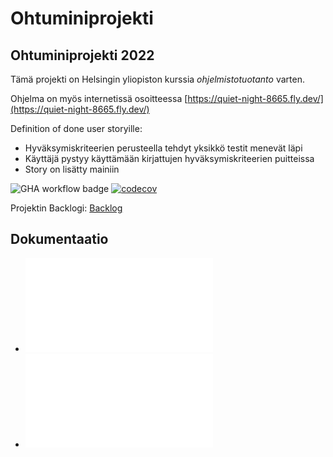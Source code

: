 # Ohtuminiprojekti
## Ohtuminiprojekti 2022
Tämä projekti on Helsingin yliopiston kurssia _ohjelmistotuotanto_ varten.

Ohjelma on myös internetissä osoitteessa [https://quiet-night-8665.fly.dev/](https://quiet-night-8665.fly.dev/)

Definition of done user storyille:
- Hyväksymiskriteerien perusteella tehdyt yksikkö testit menevät läpi
- Käyttäjä pystyy käyttämään kirjattujen hyväksymiskriteerien puitteissa
- Story on lisätty mainiin

![GHA workflow badge](https://github.com/Tiiawss/Ohtuminiprojekti/workflows/CI/badge.svg)
[![codecov](https://codecov.io/gh/Tiiawss/Ohtuminiprojekti/branch/main/graph/badge.svg?token=HLHGkP7oag)](https://codecov.io/gh/Tiiawss/Ohtuminiprojekti)

Projektin Backlogi:
[Backlog](https://docs.google.com/spreadsheets/d/1Bpj_Jj_M1JV9w9xzCZbB7l4bdEwWCzu1R7Us-KIqYqY/edit?usp=sharing)

## Dokumentaatio

- ![Käyttöohje](dokumentaatio/kayttoohje.md)
- ![Loppuraportti](dokumentaatio/raportti.md)







